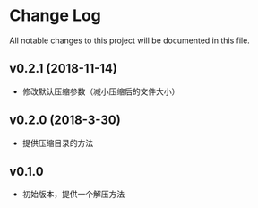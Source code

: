 # Change Log
All notable changes to this project will be documented in this file.

## v0.2.1 (2018-11-14)

- 修改默认压缩参数（减小压缩后的文件大小）

## v0.2.0 (2018-3-30)

- 提供压缩目录的方法

## v0.1.0

- 初始版本，提供一个解压方法

